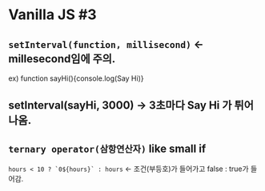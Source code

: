 # Vanilla JS #3

## `setInterval(function, millisecond)`    <- millesecond임에 주의.

ex) function sayHi(){console.log(Say Hi)}

setInterval(sayHi, 3000)  -> 3초마다 Say Hi 가 튀어나옴.
---
## `ternary operator(삼항연산자)` like small if

``hours < 10 ? `0${hours}` : hours``    <- 조건(부등호)가 들어가고 false : true가 들어감.